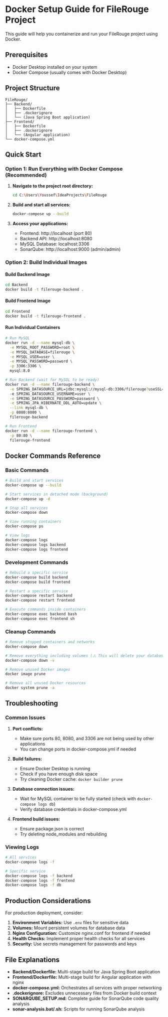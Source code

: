 # Docker Setup Guide for FileRouge Project

This guide will help you containerize and run your FileRouge project using Docker.

## Prerequisites

- Docker Desktop installed on your system
- Docker Compose (usually comes with Docker Desktop)

## Project Structure

```
FileRouge/
├── Backend/
│   ├── Dockerfile
│   ├── .dockerignore
│   └── (Java Spring Boot application)
├── Frontend/
│   ├── Dockerfile
│   ├── .dockerignore
│   └── (Angular application)
└── docker-compose.yml
```

## Quick Start

### Option 1: Run Everything with Docker Compose (Recommended)

1. **Navigate to the project root directory:**
   ```bash
   cd C:\Users\Youssef\IdeaProjects\FileRouge
   ```

2. **Build and start all services:**
   ```bash
   docker-compose up --build
   ```

3. **Access your applications:**
   - Frontend: http://localhost (port 80)
   - Backend API: http://localhost:8080
   - MySQL Database: localhost:3306
   - SonarQube: http://localhost:9000 (admin/admin)

### Option 2: Build Individual Images

#### Build Backend Image
```bash
cd Backend
docker build -t filerouge-backend .
```

#### Build Frontend Image
```bash
cd Frontend
docker build -t filerouge-frontend .
```

#### Run Individual Containers
```bash
# Run MySQL
docker run -d --name mysql-db \
  -e MYSQL_ROOT_PASSWORD=root \
  -e MYSQL_DATABASE=filerouge \
  -e MYSQL_USER=user \
  -e MYSQL_PASSWORD=password \
  -p 3306:3306 \
  mysql:8.0

# Run Backend (wait for MySQL to be ready)
docker run -d --name filerouge-backend \
  -e SPRING_DATASOURCE_URL=jdbc:mysql://mysql-db:3306/filerouge?useSSL=false&allowPublicKeyRetrieval=true&serverTimezone=UTC \
  -e SPRING_DATASOURCE_USERNAME=user \
  -e SPRING_DATASOURCE_PASSWORD=password \
  -e SPRING_JPA_HIBERNATE_DDL_AUTO=update \
  --link mysql-db \
  -p 8080:8080 \
  filerouge-backend

# Run Frontend
docker run -d --name filerouge-frontend \
  -p 80:80 \
  filerouge-frontend
```

## Docker Commands Reference

### Basic Commands
```bash
# Build and start services
docker-compose up --build

# Start services in detached mode (background)
docker-compose up -d

# Stop all services
docker-compose down

# View running containers
docker-compose ps

# View logs
docker-compose logs
docker-compose logs backend
docker-compose logs frontend
```

### Development Commands
```bash
# Rebuild a specific service
docker-compose build backend
docker-compose build frontend

# Restart a specific service
docker-compose restart backend
docker-compose restart frontend

# Execute commands inside containers
docker-compose exec backend bash
docker-compose exec frontend sh
```

### Cleanup Commands
```bash
# Remove stopped containers and networks
docker-compose down

# Remove everything including volumes (⚠️ This will delete your database data!)
docker-compose down -v

# Remove unused Docker images
docker image prune

# Remove all unused Docker resources
docker system prune -a
```

## Troubleshooting

### Common Issues

1. **Port conflicts:**
   - Make sure ports 80, 8080, and 3306 are not being used by other applications
   - You can change ports in docker-compose.yml if needed

2. **Build failures:**
   - Ensure Docker Desktop is running
   - Check if you have enough disk space
   - Try cleaning Docker cache: `docker builder prune`

3. **Database connection issues:**
   - Wait for MySQL container to be fully started (check with `docker-compose logs db`)
   - Verify database credentials in docker-compose.yml

4. **Frontend build issues:**
   - Ensure package.json is correct
   - Try deleting node_modules and rebuilding

### Viewing Logs
```bash
# All services
docker-compose logs -f

# Specific service
docker-compose logs -f backend
docker-compose logs -f frontend
docker-compose logs -f db
```

## Production Considerations

For production deployment, consider:

1. **Environment Variables:** Use `.env` files for sensitive data
2. **Volumes:** Mount persistent volumes for database data
3. **Nginx Configuration:** Customize nginx.conf for frontend if needed
4. **Health Checks:** Implement proper health checks for all services
5. **Security:** Use secrets management for passwords and keys

## File Explanations

- **Backend/Dockerfile:** Multi-stage build for Java Spring Boot application
- **Frontend/Dockerfile:** Multi-stage build for Angular application with nginx
- **docker-compose.yml:** Orchestrates all services with proper networking
- **.dockerignore:** Excludes unnecessary files from Docker build context
- **SONARQUBE_SETUP.md:** Complete guide for SonarQube code quality analysis
- **sonar-analysis.bat/.sh:** Scripts for running SonarQube analysis